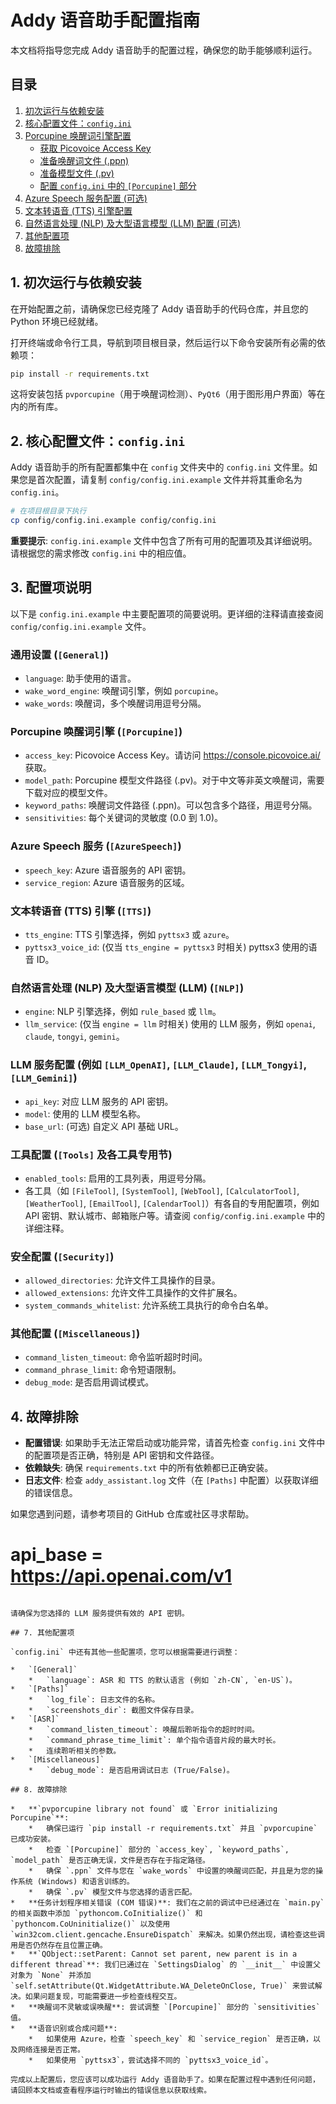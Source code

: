 # Addy 语音助手配置指南

本文档将指导您完成 Addy 语音助手的配置过程，确保您的助手能够顺利运行。

## 目录

1.  [初次运行与依赖安装](#1-初次运行与依赖安装)
2.  [核心配置文件：`config.ini`](#2-核心配置文件configini)
3.  [Porcupine 唤醒词引擎配置](#3-porcupine唤醒词引擎配置)
    *   [获取 Picovoice Access Key](#获取-picovoice-access-key)
    *   [准备唤醒词文件 (.ppn)](#准备唤醒词文件-ppn)
    *   [准备模型文件 (.pv)](#准备模型文件-pv)
    *   [配置 `config.ini` 中的 `[Porcupine]` 部分](#配置-configini-中的-porcupine-部分)
4.  [Azure Speech 服务配置 (可选)](#4-azure-speech-服务配置-可选)
5.  [文本转语音 (TTS) 引擎配置](#5-文本转语音-tts-引擎配置)
6.  [自然语言处理 (NLP) 及大型语言模型 (LLM) 配置 (可选)](#6-自然语言处理-nlp-及大型语言模型-llm-配置-可选)
7.  [其他配置项](#7-其他配置项)
8.  [故障排除](#8-故障排除)

## 1. 初次运行与依赖安装

在开始配置之前，请确保您已经克隆了 Addy 语音助手的代码仓库，并且您的 Python 环境已经就绪。

打开终端或命令行工具，导航到项目根目录，然后运行以下命令安装所有必需的依赖项：

```bash
pip install -r requirements.txt
```

这将安装包括 `pvporcupine`（用于唤醒词检测）、`PyQt6`（用于图形用户界面）等在内的所有库。

## 2. 核心配置文件：`config.ini`

Addy 语音助手的所有配置都集中在 `config` 文件夹中的 `config.ini` 文件里。如果您是首次配置，请复制 `config/config.ini.example` 文件并将其重命名为 `config.ini`。

```bash
# 在项目根目录下执行
cp config/config.ini.example config/config.ini
```

**重要提示**: `config.ini.example` 文件中包含了所有可用的配置项及其详细说明。请根据您的需求修改 `config.ini` 中的相应值。

## 3. 配置项说明

以下是 `config.ini.example` 中主要配置项的简要说明。更详细的注释请直接查阅 `config/config.ini.example` 文件。

### 通用设置 (`[General]`)

*   `language`: 助手使用的语言。
*   `wake_word_engine`: 唤醒词引擎，例如 `porcupine`。
*   `wake_words`: 唤醒词，多个唤醒词用逗号分隔。

### Porcupine 唤醒词引擎 (`[Porcupine]`)

*   `access_key`: Picovoice Access Key。请访问 <https://console.picovoice.ai/> 获取。
*   `model_path`: Porcupine 模型文件路径 (.pv)。对于中文等非英文唤醒词，需要下载对应的模型文件。
*   `keyword_paths`: 唤醒词文件路径 (.ppn)。可以包含多个路径，用逗号分隔。
*   `sensitivities`: 每个关键词的灵敏度 (0.0 到 1.0)。

### Azure Speech 服务 (`[AzureSpeech]`)

*   `speech_key`: Azure 语音服务的 API 密钥。
*   `service_region`: Azure 语音服务的区域。

### 文本转语音 (TTS) 引擎 (`[TTS]`)

*   `tts_engine`: TTS 引擎选择，例如 `pyttsx3` 或 `azure`。
*   `pyttsx3_voice_id`: (仅当 `tts_engine = pyttsx3` 时相关) pyttsx3 使用的语音 ID。

### 自然语言处理 (NLP) 及大型语言模型 (LLM) (`[NLP]`)

*   `engine`: NLP 引擎选择，例如 `rule_based` 或 `llm`。
*   `llm_service`: (仅当 `engine = llm` 时相关) 使用的 LLM 服务，例如 `openai`, `claude`, `tongyi`, `gemini`。

### LLM 服务配置 (例如 `[LLM_OpenAI]`, `[LLM_Claude]`, `[LLM_Tongyi]`, `[LLM_Gemini]`)

*   `api_key`: 对应 LLM 服务的 API 密钥。
*   `model`: 使用的 LLM 模型名称。
*   `base_url`: (可选) 自定义 API 基础 URL。

### 工具配置 (`[Tools]` 及各工具专用节)

*   `enabled_tools`: 启用的工具列表，用逗号分隔。
*   各工具（如 `[FileTool]`, `[SystemTool]`, `[WebTool]`, `[CalculatorTool]`, `[WeatherTool]`, `[EmailTool]`, `[CalendarTool]`）有各自的专用配置项，例如 API 密钥、默认城市、邮箱账户等。请查阅 `config/config.ini.example` 中的详细注释。

### 安全配置 (`[Security]`)

*   `allowed_directories`: 允许文件工具操作的目录。
*   `allowed_extensions`: 允许文件工具操作的文件扩展名。
*   `system_commands_whitelist`: 允许系统工具执行的命令白名单。

### 其他配置 (`[Miscellaneous]`)

*   `command_listen_timeout`: 命令监听超时时间。
*   `command_phrase_limit`: 命令短语限制。
*   `debug_mode`: 是否启用调试模式。

## 4. 故障排除

*   **配置错误**: 如果助手无法正常启动或功能异常，请首先检查 `config.ini` 文件中的配置项是否正确，特别是 API 密钥和文件路径。
*   **依赖缺失**: 确保 `requirements.txt` 中的所有依赖都已正确安装。
*   **日志文件**: 检查 `addy_assistant.log` 文件（在 `[Paths]` 中配置）以获取详细的错误信息。

如果您遇到问题，请参考项目的 GitHub 仓库或社区寻求帮助。
# api_base = https://api.openai.com/v1
```

请确保为您选择的 LLM 服务提供有效的 API 密钥。

## 7. 其他配置项

`config.ini` 中还有其他一些配置项，您可以根据需要进行调整：

*   `[General]`
    *   `language`: ASR 和 TTS 的默认语言 (例如 `zh-CN`, `en-US`)。
*   `[Paths]`
    *   `log_file`: 日志文件的名称。
    *   `screenshots_dir`: 截图文件保存目录。
*   `[ASR]`
    *   `command_listen_timeout`: 唤醒后聆听指令的超时时间。
    *   `command_phrase_time_limit`: 单个指令语音片段的最大时长。
    *   连续聆听相关的参数。
*   `[Miscellaneous]`
    *   `debug_mode`: 是否启用调试日志 (True/False)。

## 8. 故障排除

*   **`pvporcupine library not found` 或 `Error initializing Porcupine`**: 
    *   确保已运行 `pip install -r requirements.txt` 并且 `pvporcupine` 已成功安装。
    *   检查 `[Porcupine]` 部分的 `access_key`, `keyword_paths`, `model_path` 是否正确无误，文件是否存在于指定路径。
    *   确保 `.ppn` 文件与您在 `wake_words` 中设置的唤醒词匹配，并且是为您的操作系统 (Windows) 和语言训练的。
    *   确保 `.pv` 模型文件与您选择的语言匹配。
*   **任务计划程序相关错误 (COM 错误)**: 我们在之前的调试中已经通过在 `main.py` 的相关函数中添加 `pythoncom.CoInitialize()` 和 `pythoncom.CoUninitialize()` 以及使用 `win32com.client.gencache.EnsureDispatch` 来解决。如果仍然出现，请检查这些调用是否仍然存在且位置正确。
*   **`QObject::setParent: Cannot set parent, new parent is in a different thread`**: 我们已通过在 `SettingsDialog` 的 `__init__` 中设置父对象为 `None` 并添加 `self.setAttribute(Qt.WidgetAttribute.WA_DeleteOnClose, True)` 来尝试解决。如果问题复现，可能需要进一步检查线程交互。
*   **唤醒词不灵敏或误唤醒**: 尝试调整 `[Porcupine]` 部分的 `sensitivities` 值。
*   **语音识别或合成问题**: 
    *   如果使用 Azure，检查 `speech_key` 和 `service_region` 是否正确，以及网络连接是否正常。
    *   如果使用 `pyttsx3`，尝试选择不同的 `pyttsx3_voice_id`。

完成以上配置后，您应该可以成功运行 Addy 语音助手了。如果在配置过程中遇到任何问题，请回顾本文档或查看程序运行时输出的错误信息以获取线索。